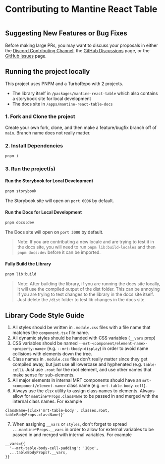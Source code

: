 # Contributing to Mantine React Table

<a href="http://makeapullrequest.com" target="_blank">
  <img alt="" src="https://img.shields.io/badge/PRs-welcome-brightgreen.svg?style=flat-square" />
</a>

## Suggesting New Features or Bug Fixes

Before making large PRs, you may want to discuss your proposals in either the [Discord Contributing Channel](https://discord.gg/5wqyRx6fnm), the [GitHub Discussions](https://github.com/KevinVandy/mantine-react-table/discussions) page, or the [GitHub Issues](https://github.com/KevinVandy/mantine-react-table/issues) page.

## Running the project locally

This project uses PNPM and a TurboRepo with 2 projects.

- The library itself in `/packages/mantine-react-table` which also contains a storybook site for local development
- The docs site in `/apps/mantine-react-table-docs`

### 1. Fork and Clone the project

Create your own fork, clone, and then make a feature/bugfix branch off of `main`. Branch name does not really matter.

### 2. Install Dependencies

```bash
pnpm i
```

### 3. Run the project(s)

#### Run the Storybook for Local Development

```bash
pnpm storybook
```

The Storybook site will open on `port 6006` by default.

#### Run the Docs for Local Development

```bash
pnpm docs:dev
```

The Docs site will open on `port 3000` by default.

> Note: If you are contributing a new locale and are trying to test it in the docs site, you will need to run `pnpm lib:build-locales` and then `pnpm docs:dev` before it can be imported.

#### Fully Build the Library

```bash
pnpm lib:build
```

> Note: After building the library, if you are running the docs site locally, it will use the compiled output of the dist folder. This can be annoying if you are trying to test changes to the library in the docs site itself. Just delete the `/dist` folder to test lib changes in the docs site.

## Library Code Style Guide

1. All styles should be written in `.module.css` files with a file name that matches the `component.tsx` file name.
2. All dynamic styles should be handed with CSS variables (`__vars` prop)
3. CSS variables should be named `--mrt-<component/element-name>-<property-name>` (e.g. `--mrt-tbody-display`) in order to avoid name collisions with elements down the tree.
4. Class names in `.module.css` files don't really matter since they get compiled away, but just use all lowercase and hyphenated (e.g. `table-cell`). Just use `.root` for the root element, and use other names that make sense for sub-elements.
5. All major elements in internal MRT components should have an `mrt-<component/element-name>` class name (e.g. `mrt-table-body-cell`).
6. Always use the `clsx` utility to assign class names to elements. Always allow for `mantine*Props.className` to be passed in and merged with the internal class names. For example 
```tsx
className={clsx('mrt-table-body', classes.root, tableBodyProps.className)}`
```
7. When assigning `__vars` or `styles`, don't forget to spread `...mantine*Props.__vars` in order to allow for external variables to be passed in and merged with internal variables. For example
```tsx
__vars={{
  '--mrt-table-body-cell-padding': '10px',
  ...tableBodyProps?.__vars,
}}
```